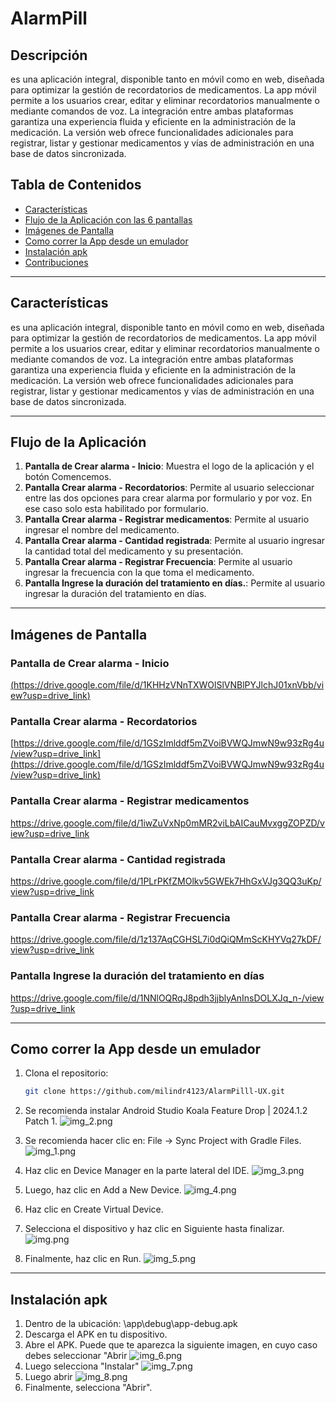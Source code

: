 # AlarmPill

## Descripción

es una aplicación integral, disponible tanto en móvil como en web, diseñada para optimizar la gestión de recordatorios de medicamentos. La app móvil permite a los usuarios crear, editar y eliminar recordatorios manualmente o mediante comandos de voz. La integración entre ambas plataformas garantiza una experiencia fluida y eficiente en la administración de la medicación.
La versión web ofrece funcionalidades adicionales para registrar, listar y gestionar medicamentos y vías de administración en una base de datos sincronizada.


## Tabla de Contenidos
- [Características](#características)
- [Flujo de la Aplicación con las 6 pantallas](#flujo-de-la-aplicación)
- [Imágenes de Pantalla](#imágenes-de-pantalla)
- [Como correr la App desde un emulador](#como-correr-la-App-desde-un-emulador)
- [Instalación apk](#instalación)
- [Contribuciones](#contribuciones)

---

## Características
es una aplicación integral, disponible tanto en móvil como en web, diseñada para optimizar la gestión de recordatorios de medicamentos. La app móvil permite a los usuarios crear, editar y eliminar recordatorios manualmente o mediante comandos de voz. La integración entre ambas plataformas garantiza una experiencia fluida y eficiente en la administración de la medicación.
La versión web ofrece funcionalidades adicionales para registrar, listar y gestionar medicamentos y vías de administración en una base de datos sincronizada.

---

## Flujo de la Aplicación
1. **Pantalla de Crear alarma - Inicio**: Muestra el logo de la aplicación y el botón Comencemos.
2. **Pantalla Crear alarma - Recordatorios**: Permite al usuario seleccionar entre las dos opciones para crear alarma por formulario y por voz. En ese caso solo esta habilitado por formulario.
3. **Pantalla Crear alarma - Registrar medicamentos**: Permite al usuario ingresar el nombre del medicamento.
4. **Pantalla Crear alarma - Cantidad registrada**: Permite al usuario ingresar la cantidad total del medicamento y su presentación.
5. **Pantalla Crear alarma - Registrar Frecuencia**: Permite al usuario ingresar la frecuencia con la que toma el medicamento.
6. **Pantalla Ingrese la duración del tratamiento en días.**: Permite al usuario ingresar la duración del tratamiento en días.

---

## Imágenes de Pantalla

### Pantalla de Crear alarma - Inicio
[(https://drive.google.com/file/d/1KHHzVNnTXWOlSlVNBlPYJlchJ01xnVbb/view?usp=drive_link)](https://drive.google.com/file/d/1KHHzVNnTXWOlSlVNBlPYJlchJ01xnVbb/view?usp=drive_link)

### Pantalla Crear alarma - Recordatorios
[https://drive.google.com/file/d/1GSzImlddf5mZVoiBVWQJmwN9w93zRg4u/view?usp=drive_link](https://drive.google.com/file/d/1GSzImlddf5mZVoiBVWQJmwN9w93zRg4u/view?usp=drive_link)

### Pantalla Crear alarma - Registrar medicamentos
https://drive.google.com/file/d/1iwZuVxNp0mMR2viLbAICauMvxggZOPZD/view?usp=drive_link

### Pantalla Crear alarma - Cantidad registrada
https://drive.google.com/file/d/1PLrPKfZMOlkv5GWEk7HhGxVJg3QQ3uKp/view?usp=drive_link

### Pantalla Crear alarma - Registrar Frecuencia
https://drive.google.com/file/d/1z137AqCGHSL7i0dQiQMmScKHYVq27kDF/view?usp=drive_link

### Pantalla Ingrese la duración del tratamiento en días
https://drive.google.com/file/d/1NNlOQRqJ8pdh3jjblyAnInsDOLXJq_n-/view?usp=drive_link


---

## Como correr la App desde un emulador
1. Clona el repositorio:
   ```bash
   git clone https://github.com/milindr4123/AlarmPilll-UX.git
   ```
2. Se recomienda instalar Android Studio Koala Feature Drop | 2024.1.2 Patch 1.
![img_2.png](img_2.png)

3. Se recomienda hacer clic en: File → Sync Project with Gradle Files.
![img_1.png](img_1.png)

04. Haz clic en Device Manager en la parte lateral del IDE.
![img_3.png](img_3.png)

5. Luego, haz clic en Add a New Device.
![img_4.png](img_4.png)

6. Haz clic en Create Virtual Device.
7. Selecciona el dispositivo y haz clic en Siguiente hasta finalizar.
![img.png](img.png)

8. Finalmente, haz clic en Run.
![img_5.png](img_5.png)


---

## Instalación apk
1. Dentro de la ubicación: \app\debug\app-debug.apk
2. Descarga el APK en tu dispositivo.
3. Abre el APK. Puede que te aparezca la siguiente imagen, en cuyo caso debes seleccionar "Abrir  ![img_6.png](img_6.png)
4. Luego selecciona "Instalar"
   ![img_7.png](img_7.png)
5. Luego abrir
   ![img_8.png](img_8.png)
6. Finalmente, selecciona "Abrir".


